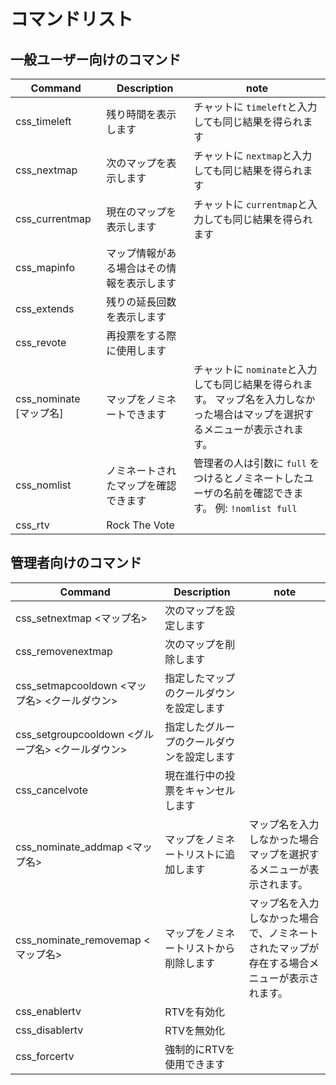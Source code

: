 ﻿# コマンドリスト


## 一般ユーザー向けのコマンド


| Command             | Description           | note                                                                  |
|---------------------|-----------------------|-----------------------------------------------------------------------|
| css_timeleft        | 残り時間を表示します            | チャットに `timeleft`と入力しても同じ結果を得られます                                      |
| css_nextmap         | 次のマップを表示します           | チャットに `nextmap`と入力しても同じ結果を得られます                                       |
| css_currentmap      | 現在のマップを表示します          | チャットに `currentmap`と入力しても同じ結果を得られます                                    |
| css_mapinfo         | マップ情報がある場合はその情報を表示します |                                                                       |
| css_extends         | 残りの延長回数を表示します         |                                                                       |
| css_revote          | 再投票をする際に使用します         |                                                                       |
| css_nominate [マップ名] | マップをノミネートできます         | チャットに `nominate`と入力しても同じ結果を得られます。 マップ名を入力しなかった場合はマップを選択するメニューが表示されます。 |
| css_nomlist         | ノミネートされたマップを確認できます    | 管理者の人は引数に `full` をつけるとノミネートしたユーザの名前を確認できます。 例: `!nomlist full`        |
| css_rtv             | Rock The Vote         |                                                                       |

## 管理者向けのコマンド


| Command                               | Description           | note                                           |
|---------------------------------------|-----------------------|------------------------------------------------|
| css_setnextmap <マップ名>                 | 次のマップを設定します           |                                                |
| css_removenextmap                     | 次のマップを削除します           |                                                |
| css_setmapcooldown <マップ名> <クールダウン>    | 指定したマップのクールダウンを設定します  |                                                |
| css_setgroupcooldown <グループ名> <クールダウン> | 指定したグループのクールダウンを設定します |                                                |
| css_cancelvote                        | 現在進行中の投票をキャンセルします     |                                                |
| css_nominate_addmap <マップ名>            | マップをノミネートリストに追加します    | マップ名を入力しなかった場合マップを選択するメニューが表示されます。             |
| css_nominate_removemap <マップ名>         | マップをノミネートリストから削除します   | マップ名を入力しなかった場合で、ノミネートされたマップが存在する場合メニューが表示されます。 |
| css_enablertv                         | RTVを有効化               |                                                |
| css_disablertv                        | RTVを無効化               |                                                |
| css_forcertv                          | 強制的にRTVを使用できます        |                                                |